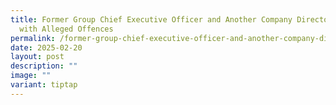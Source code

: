 ```yaml
---
title: Former Group Chief Executive Officer and Another Company Director Charged
  with Alleged Offences
permalink: /former-group-chief-executive-officer-and-another-company-director-charged-with-alleged-offences/
date: 2025-02-20
layout: post
description: ""
image: ""
variant: tiptap
---
```

